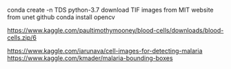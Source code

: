conda create -n TDS python-3.7
download TIF images from MIT website from unet github
conda install opencv


https://www.kaggle.com/paultimothymooney/blood-cells/downloads/blood-cells.zip/6

https://www.kaggle.com/iarunava/cell-images-for-detecting-malaria
https://www.kaggle.com/kmader/malaria-bounding-boxes

